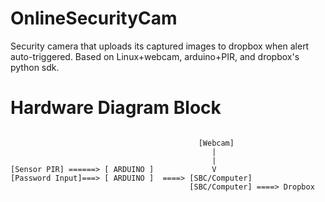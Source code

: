 OnlineSecurityCam
=================

Security camera that uploads its captured images to dropbox when alert auto-triggered. Based on Linux+webcam, arduino+PIR, and dropbox's python sdk.


Hardware Diagram Block
=================
```

                                          [Webcam]
                                             |
                                             |
[Sensor PIR] ======> [ ARDUINO ]             V
[Password Input]===> [ ARDUINO ]  ====> [SBC/Computer] 
                                        [SBC/Computer] ====> Dropbox
```
